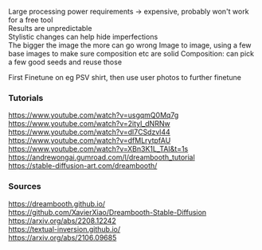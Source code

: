 Large processing power requirements  -> expensive, probably won't work for a free tool  
Results are unpredictable  
  Stylistic changes can help hide imperfections  
The bigger the image the more can go wrong
  Image to image, using a few base images to make sure composition etc are solid
  Composition: can pick a few good seeds and reuse those
  
 First Finetune on eg PSV shirt, then use user photos to further finetune

### Tutorials
https://www.youtube.com/watch?v=usgqmQ0Mq7g  
https://www.youtube.com/watch?v=2ityl_dNRNw  
https://www.youtube.com/watch?v=dl7CSdzvl44  
https://www.youtube.com/watch?v=dfMLrytpfAU  
https://www.youtube.com/watch?v=XBn3K1L_TAI&t=1s  
https://andrewongai.gumroad.com/l/dreambooth_tutorial  
https://stable-diffusion-art.com/dreambooth/

### Sources
https://dreambooth.github.io/  
https://github.com/XavierXiao/Dreambooth-Stable-Diffusion  
https://arxiv.org/abs/2208.12242  
https://textual-inversion.github.io/  
https://arxiv.org/abs/2106.09685  
